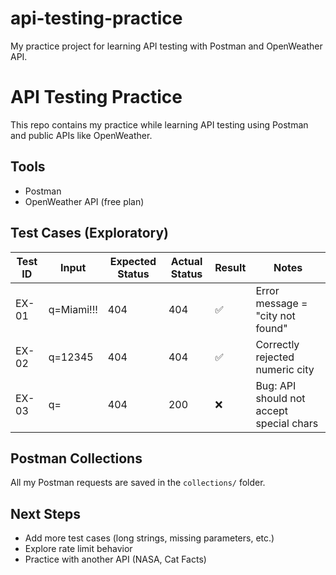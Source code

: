 # api-testing-practice
My practice project for learning API testing with Postman and OpenWeather API.

# API Testing Practice

This repo contains my practice while learning API testing using Postman and public APIs like OpenWeather.

## Tools
- Postman
- OpenWeather API (free plan)

## Test Cases (Exploratory)

| Test ID | Input | Expected Status | Actual Status | Result | Notes |
|---------|-------|-----------------|---------------|--------|-------|
| EX-01 | q=Miami!!! | 404 | 404 | ✅ | Error message = "city not found" |
| EX-02 | q=12345 | 404 | 404 | ✅ | Correctly rejected numeric city |
| EX-03 | q=<script>alert(1)</script> | 404 | 200 | ❌ | Bug: API should not accept special chars |

## Postman Collections
All my Postman requests are saved in the `collections/` folder.

## Next Steps
- Add more test cases (long strings, missing parameters, etc.)
- Explore rate limit behavior
- Practice with another API (NASA, Cat Facts)

